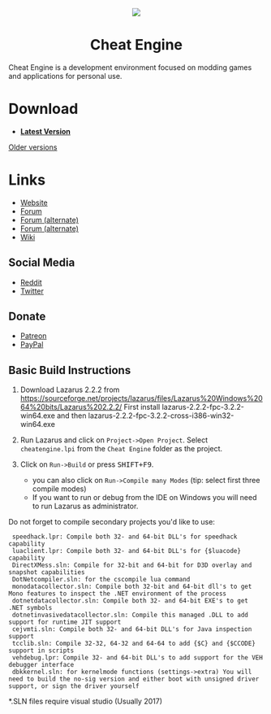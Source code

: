 <p align="center">
    <a href="https://github.com/cheat-engine/cheat-engine/raw/master/Cheat%20Engine/images">
        <img src="https://github.com/cheat-engine/cheat-engine/raw/master/Cheat%20Engine/images/celogo.png" />
    </a>
</p>

<h1 align="center">Cheat Engine</h1>

Cheat Engine is a development environment focused on modding games and applications for personal use.


# Download

  * **[Latest Version](https://github.com/cheat-engine/cheat-engine/releases/latest)**

[Older versions](https://github.com/cheat-engine/cheat-engine/releases)


# Links

  * [Website](https://www.cheatengine.org)
  * [Forum](https://forum.cheatengine.org)
  * [Forum (alternate)](https://opencheattables.com/)
  * [Forum (alternate)](https://fearlessrevolution.com/index.php)
  * [Wiki](https://wiki.cheatengine.org/index.php?title=Main_Page)

## Social Media

  * [Reddit](https://reddit.com/r/cheatengine)
  * [Twitter](https://twitter.com/_cheatengine)

## Donate

  * [Patreon](https://www.patreon.com/cheatengine)
  * [PayPal](https://www.paypal.com/xclick/business=dark_byte%40hotmail.com&no_note=1&tax=0&lc=US)


## Basic Build Instructions

  1. Download Lazarus 2.2.2 from https://sourceforge.net/projects/lazarus/files/Lazarus%20Windows%2064%20bits/Lazarus%202.2.2/ First install lazarus-2.2.2-fpc-3.2.2-win64.exe and then lazarus-2.2.2-fpc-3.2.2-cross-i386-win32-win64.exe
  
  2. Run Lazarus and click on `Project->Open Project`. Select `cheatengine.lpi` from the `Cheat Engine` folder as the project.
  3. Click on `Run->Build` or press <kbd>SHIFT+F9</kbd>.
      * you can also click on `Run->Compile many Modes` (tip: select first three compile modes)
      * If you want to run or debug from the IDE on Windows you will need to run Lazarus as administrator.
      
  Do not forget to compile secondary projects you'd like to use:
  
     speedhack.lpr: Compile both 32- and 64-bit DLL's for speedhack capability
     luaclient.lpr: Compile both 32- and 64-bit DLL's for {$luacode} capability
     DirectXMess.sln: Compile for 32-bit and 64-bit for D3D overlay and snapshot capabilities
     DotNetcompiler.sln: for the cscompile lua command
     monodatacollector.sln: Compile both 32-bit and 64-bit dll's to get Mono features to inspect the .NET environment of the process    
     dotnetdatacollector.sln: Compile both 32- and 64-bit EXE's to get .NET symbols
     dotnetinvasivedatacollector.sln: Compile this managed .DLL to add support for runtime JIT support
     cejvmti.sln: Compile both 32- and 64-bit DLL's for Java inspection support
     tcclib.sln: Compile 32-32, 64-32 and 64-64 to add {$C} and {$CCODE} support in scripts
     vehdebug.lpr: Compile 32- and 64-bit DLL's to add support for the VEH debugger interface
     dbkkernel.sln: for kernelmode functions (settings->extra) You will need to build the no-sig version and either boot with unsigned driver support, or sign the driver yourself    
    
*.SLN files require visual studio (Usually 2017)
